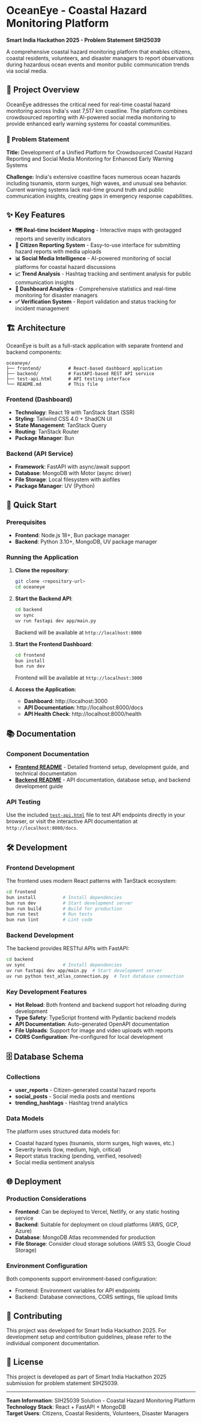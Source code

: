 # OceanEye - Coastal Hazard Monitoring Platform

**Smart India Hackathon 2025 - Problem Statement SIH25039**

A comprehensive coastal hazard monitoring platform that enables citizens, coastal residents, volunteers, and disaster managers to report observations during hazardous ocean events and monitor public communication trends via social media.

## 🌊 Project Overview

OceanEye addresses the critical need for real-time coastal hazard monitoring across India's vast 7,517 km coastline. The platform combines crowdsourced reporting with AI-powered social media monitoring to provide enhanced early warning systems for coastal communities.

### 🎯 Problem Statement

**Title:** Development of a Unified Platform for Crowdsourced Coastal Hazard Reporting and Social Media Monitoring for Enhanced Early Warning Systems

**Challenge:** India's extensive coastline faces numerous ocean hazards including tsunamis, storm surges, high waves, and unusual sea behavior. Current warning systems lack real-time ground truth and public communication insights, creating gaps in emergency response capabilities.

## ✨ Key Features

- **🗺️ Real-time Incident Mapping** - Interactive maps with geotagged reports and severity indicators
- **📱 Citizen Reporting System** - Easy-to-use interface for submitting hazard reports with media uploads
- **📊 Social Media Intelligence** - AI-powered monitoring of social platforms for coastal hazard discussions
- **📈 Trend Analysis** - Hashtag tracking and sentiment analysis for public communication insights
- **🚨 Dashboard Analytics** - Comprehensive statistics and real-time monitoring for disaster managers
- **✅ Verification System** - Report validation and status tracking for incident management

## 🏗️ Architecture

OceanEye is built as a full-stack application with separate frontend and backend components:

```
oceaneye/
├── frontend/          # React-based dashboard application
├── backend/           # FastAPI-based REST API service
├── test-api.html      # API testing interface
└── README.md          # This file
```

### Frontend (Dashboard)
- **Technology**: React 19 with TanStack Start (SSR)
- **Styling**: Tailwind CSS 4.0 + ShadCN UI
- **State Management**: TanStack Query
- **Routing**: TanStack Router
- **Package Manager**: Bun

### Backend (API Service)
- **Framework**: FastAPI with async/await support
- **Database**: MongoDB with Motor (async driver)
- **File Storage**: Local filesystem with aiofiles
- **Package Manager**: UV (Python)

## 🚀 Quick Start

### Prerequisites

- **Frontend**: Node.js 18+, Bun package manager
- **Backend**: Python 3.10+, MongoDB, UV package manager

### Running the Application

1. **Clone the repository**:
   ```bash
   git clone <repository-url>
   cd oceaneye
   ```

2. **Start the Backend API**:
   ```bash
   cd backend
   uv sync
   uv run fastapi dev app/main.py
   ```
   Backend will be available at `http://localhost:8000`

3. **Start the Frontend Dashboard**:
   ```bash
   cd frontend
   bun install
   bun run dev
   ```
   Frontend will be available at `http://localhost:3000`

4. **Access the Application**:
   - **Dashboard**: http://localhost:3000
   - **API Documentation**: http://localhost:8000/docs
   - **API Health Check**: http://localhost:8000/health

## 📚 Documentation

### Component Documentation

- **[Frontend README](frontend/README.md)** - Detailed frontend setup, development guide, and technical documentation
- **[Backend README](backend/README.md)** - API documentation, database setup, and backend development guide

### API Testing

Use the included [`test-api.html`](test-api.html) file to test API endpoints directly in your browser, or visit the interactive API documentation at `http://localhost:8000/docs`.

## 🛠️ Development

### Frontend Development

The frontend uses modern React patterns with TanStack ecosystem:

```bash
cd frontend
bun install          # Install dependencies
bun run dev          # Start development server
bun run build        # Build for production
bun run test         # Run tests
bun run lint         # Lint code
```

### Backend Development

The backend provides RESTful APIs with FastAPI:

```bash
cd backend
uv sync              # Install dependencies
uv run fastapi dev app/main.py  # Start development server
uv run python test_atlas_connection.py  # Test database connection
```

### Key Development Features

- **Hot Reload**: Both frontend and backend support hot reloading during development
- **Type Safety**: TypeScript frontend with Pydantic backend models
- **API Documentation**: Auto-generated OpenAPI documentation
- **File Uploads**: Support for image and video uploads with reports
- **CORS Configuration**: Pre-configured for local development

## 🗄️ Database Schema

### Collections

- **user_reports** - Citizen-generated coastal hazard reports
- **social_posts** - Social media posts and mentions
- **trending_hashtags** - Hashtag trend analytics

### Data Models

The platform uses structured data models for:
- Coastal hazard types (tsunamis, storm surges, high waves, etc.)
- Severity levels (low, medium, high, critical)
- Report status tracking (pending, verified, resolved)
- Social media sentiment analysis

## 🌐 Deployment

### Production Considerations

- **Frontend**: Can be deployed to Vercel, Netlify, or any static hosting service
- **Backend**: Suitable for deployment on cloud platforms (AWS, GCP, Azure)
- **Database**: MongoDB Atlas recommended for production
- **File Storage**: Consider cloud storage solutions (AWS S3, Google Cloud Storage)

### Environment Configuration

Both components support environment-based configuration:
- Frontend: Environment variables for API endpoints
- Backend: Database connections, CORS settings, file upload limits

## 🤝 Contributing

This project was developed for Smart India Hackathon 2025. For development setup and contribution guidelines, please refer to the individual component documentation.

## 📄 License

This project is developed as part of Smart India Hackathon 2025 submission for problem statement SIH25039.

---

**Team Information**: SIH25039 Solution - Coastal Hazard Monitoring Platform  
**Technology Stack**: React + FastAPI + MongoDB  
**Target Users**: Citizens, Coastal Residents, Volunteers, Disaster Managers
